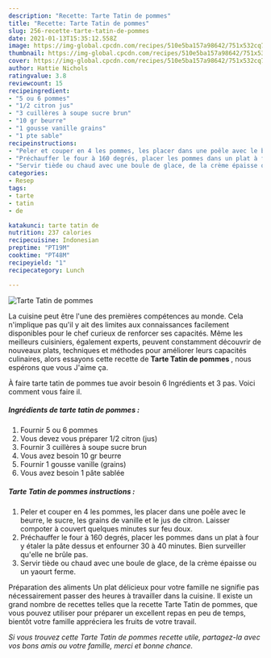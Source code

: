 ```yaml
---
description: "Recette: Tarte Tatin de pommes"
title: "Recette: Tarte Tatin de pommes"
slug: 256-recette-tarte-tatin-de-pommes
date: 2021-01-13T15:35:12.558Z
image: https://img-global.cpcdn.com/recipes/510e5ba157a98642/751x532cq70/tarte-tatin-de-pommes-photo-principale-de-la-recette.jpg
thumbnail: https://img-global.cpcdn.com/recipes/510e5ba157a98642/751x532cq70/tarte-tatin-de-pommes-photo-principale-de-la-recette.jpg
cover: https://img-global.cpcdn.com/recipes/510e5ba157a98642/751x532cq70/tarte-tatin-de-pommes-photo-principale-de-la-recette.jpg
author: Hattie Nichols
ratingvalue: 3.8
reviewcount: 15
recipeingredient:
- "5 ou 6 pommes"
- "1/2 citron jus"
- "3 cuillères à soupe sucre brun"
- "10 gr beurre"
- "1 gousse vanille grains"
- "1 pte sable"
recipeinstructions:
- "Peler et couper en 4 les pommes, les placer dans une poêle avec le beurre, le sucre, les grains de vanille et le jus de citron. Laisser compoter à couvert quelques minutes sur feu doux."
- "Préchauffer le four à 160 degrés, placer les pommes dans un plat à four y étaler la pâte dessus et enfourner 30 à 40 minutes. Bien surveiller qu&#39;elle ne brûle pas."
- "Servir tiède ou chaud avec une boule de glace, de la crème épaisse ou un yaourt ferme."
categories:
- Resep
tags:
- tarte
- tatin
- de

katakunci: tarte tatin de 
nutrition: 237 calories
recipecuisine: Indonesian
preptime: "PT19M"
cooktime: "PT48M"
recipeyield: "1"
recipecategory: Lunch

---
```



![Tarte Tatin de pommes](https://img-global.cpcdn.com/recipes/510e5ba157a98642/751x532cq70/tarte-tatin-de-pommes-photo-principale-de-la-recette.jpg)

La cuisine peut être l'une des premières compétences au monde. Cela n'implique pas qu'il y ait des limites aux connaissances facilement disponibles pour le chef curieux de renforcer ses capacités. Même les meilleurs cuisiniers, également experts, peuvent constamment découvrir de nouveaux plats, techniques et méthodes pour améliorer leurs capacités culinaires, alors essayons cette recette de <strong> Tarte Tatin de pommes </strong>, nous espérons que vous J'aime ça.

<!--inarticleads1-->

À faire tarte tatin de pommes tue avoir besoin 6 Ingrédients et 3 pas. Voici comment vous faire il.

##### Ingrédients de tarte tatin de pommes :

1. Fournir 5 ou 6 pommes
1. Vous devez vous préparer 1/2 citron (jus)
1. Fournir 3 cuillères à soupe sucre brun
1. Vous avez besoin 10 gr beurre
1. Fournir 1 gousse vanille (grains)
1. Vous avez besoin 1 pâte sablée




<!--inarticleads2-->

##### Tarte Tatin de pommes instructions :

1. Peler et couper en 4 les pommes, les placer dans une poêle avec le beurre, le sucre, les grains de vanille et le jus de citron. Laisser compoter à couvert quelques minutes sur feu doux.
1. Préchauffer le four à 160 degrés, placer les pommes dans un plat à four y étaler la pâte dessus et enfourner 30 à 40 minutes. Bien surveiller qu&#39;elle ne brûle pas.
1. Servir tiède ou chaud avec une boule de glace, de la crème épaisse ou un yaourt ferme.




<!--inarticleads1-->

<p>
Préparation des aliments Un plat délicieux pour votre famille ne signifie pas nécessairement passer des heures à travailler dans la cuisine. Il existe un grand nombre de recettes telles que la recette Tarte Tatin de pommes, que vous pouvez utiliser pour préparer un excellent repas en peu de temps, bientôt votre famille appréciera les fruits de votre travail.
</p>

<p>
<i>Si vous trouvez cette Tarte Tatin de pommes recette utile, partagez-la avec vos bons amis ou votre famille, merci et bonne chance.</i>
</p>
